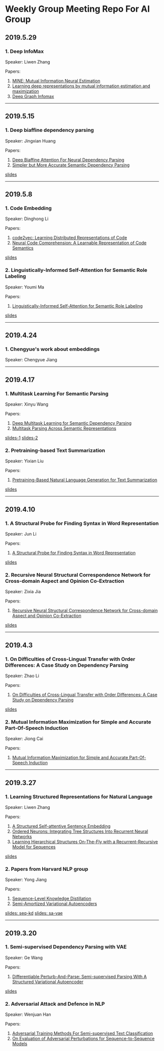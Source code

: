 # Weekly Group Meeting Repo For AI Group

## 2019.5.29
### 1. Deep InfoMax

Speaker: Liwen Zhang

Papers: 
1. [MINE: Mutual Information Neural Estimation](http://arxiv.org/abs/1801.04062)
2. [Learning deep representations by mutual information estimation and maximization](http://arxiv.org/abs/1808.06670)
3. [Deep Graph Infomax](http://arxiv.org/abs/1809.10341)

---

## 2019.5.15
### 1. Deep biaffine dependency parsing

Speaker: Jingxian Huang

Papers: 
1. [Deep Biaffine Attention For Neural Dependency Parsing](/papers/1611.01734.pdf)
2. [Simpler but More Accurate Semantic Dependency Parsing](/papers/1807.01396.pdf)

[slides](/slides/DeepBiaffineAttentionDependencyParsing.pdf) 

---

## 2019.5.8
### 1. Code Embedding

Speaker: Dinghong Li

Papers:
1. [code2vec: Learning Distributed Representations of Code](/papers/1803.09473.pdf)
2. [Neural Code Comprehension: A Learnable Representation of Code Semantics](papers/7617-neural-code-comprehension-a-learnable-representation-of-code-semantics.pdf)

[slides](/slides/CodeEmbedding.pdf)

### 2. Linguistically-Informed Self-Attention for Semantic Role Labeling

Speaker: Youmi Ma

Papers:
1. [Linguistically-Informed Self-Attention for Semantic Role Labeling](/papers/1804.08199.pdf)

[slides](/slides/0508-GroupMeet.pdf)

---

## 2019.4.24
### 1. Chengyue's work about embeddings

Speaker: Chengyue Jiang

---

## 2019.4.17
### 1. Multitask Learning For Semantic Parsing
Speaker: Xinyu Wang

Papers: 
1. [Deep Multitask Learning for Semantic Dependency Parsing](/papers/1704.06855.pdf)
2. [Multitask Parsing Across Semantic Representations](/papers/1805.00287.pdf)

[slides-1](/slides/Speaker+15+-+Hao+Peng.pdf)
[slides-2](/slides/MultitaskLearningforSemanticParsing.pptx)

### 2. Pretraining-based Text Summarization
Speaker: Yixian Liu

Papers:
1. [Pretraining-Based Natural Language Generation for Text Summarization](/papers/1902.09243.pdf)

[slides](/slides/2019.4.17.pdf)

---

## 2019.4.10
### 1. A Structural Probe for Finding Syntax in Word Representation
Speaker: Jun Li

Papers:
1. [A Structural Probe for Finding Syntax in Word Representation](/papers/hewitt2019structural.pdf)

[slides](/slides/lijun-probe.pdf)

### 2. Recursive Neural Structural Correspondence Network for Cross-domain Aspect and Opinion Co-Extraction
Speaker: Zixia Jia

Papers:
1. [Recursive Neural Structural Correspondence Network for Cross-domain Aspect and Opinion Co-Extraction](/papers/P18-1202.pdf)

[slides](/slides/GroupMeet-Jia-4-10.pdf)

---

## 2019.4.3
### 1. On Difficulties of Cross-Lingual Transfer with Order Differences: A Case Study on Dependency Parsing

Speaker: Zhao Li

Papers:
1. [On Difficulties of Cross-Lingual Transfer with Order Differences: A Case Study on Dependency Parsing](/papers/1811.00570v2.pdf)

[slides](/slides/groupmeeting190402.pdf)

### 2. Mutual Information Maximization for Simple and Accurate Part-Of-Speech Induction

Speaker: Jiong Cai

Papers:
1. [Mutual Information Maximization for Simple and Accurate Part-Of-Speech Induction](/papers/1804.07849.pdf)

---

## 2019.3.27

### 1. Learning Structured Representations for Natural Language

Speaker: Liwen Zhang

Papers:
1. [A Structured Self-attentive Sentence Embedding](/papers/1703.03130.pdf)
2. [Ordered Neurons:
Integrating Tree Structures
Into Recurrent Neural Networks](/papers/1810.09536.pdf)
3. [Learning Hierarchical Structures On-The-Fly with a Recurrent-Recursive Model for Sequences](/papers/W18-3020.pdf)

[slides](https://guanghou-my.sharepoint.com/:b:/g/personal/ehaschia_get365_pw/EXZPWioRw4tEvGqBIixAkIoBsBuHVlgS1rkyMnsDJCMp8Q?e=qymhfE)

### 2. Papers from Harvard NLP group

Speaker: Yong Jiang

Papers:
1. [Sequence-Level Knowledge Distillation](/papers/seq-kd.pdf)
2. [Semi-Amortized Variational Autoencoders](/papers/sa-vae.pdf)

[slides: seq-kd](/slides/sep-kd-slides.pdf)
[slides: sa-vae](/slides/sa-vae-slides.pdf)

---

## 2019.3.20

### 1. Semi-supervised Dependency Parsing with VAE
Speaker: Ge Wang

Papers:
1. [Differentiable Perturb-And-Parse: Semi-supervised Parsing With A Structured Variational Autoencoder](/papers/54c60102be78774b7e25c856c7b505cc5d61f63b.pdf)

[slides](/slides/svp-1.pdf)

### 2. Adversarial Attack and Defence in NLP
Speaker: Wenjuan Han

Papers:
1. [Adversarial Training Methods For Semi-supervised Text Classification](/papers/42ed913e7e3a7178dc41d1f9881d8d38420f9f07.pdf)
2. [On Evaluation of Adversarial Perturbations for Sequence-to-Sequence Models](/papers/1903.06620.pdf)

